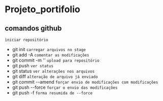 # Projeto_portifolio

## comandos github

`ìniciar repositório`
* git init
`carregar arquivos no stage`
* git add -A
`comentar as modificações`
* git commit -m ''
`upload para repositório`
* git push 
`ver status`
* git status
`ver alterações nos arquivos`
* git diff
`alteração de arquivo já enviado`
* git commit --amend
`forçar envio de modificações com modificações`
* git push --force `forçar o envio das modificações`
* git push -f `forma resumida de --force`
